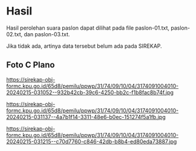 # Hasil

Hasil perolehan suara paslon dapat dilihat pada file paslon-01.txt, paslon-02.txt, dan paslon-03.txt.

Jika tidak ada, artinya data tersebut belum ada pada SIREKAP.

## Foto C Plano

https://sirekap-obj-formc.kpu.go.id/65d8/pemilu/ppwp/31/74/09/10/04/3174091004010-20240215-031052--932b42cb-39c6-4250-bb2c-f1b8fac8b74f.jpg

https://sirekap-obj-formc.kpu.go.id/65d8/pemilu/ppwp/31/74/09/10/04/3174091004010-20240215-031137--4a7b1f14-3311-48e6-b0ec-151274f5a1fb.jpg

https://sirekap-obj-formc.kpu.go.id/65d8/pemilu/ppwp/31/74/09/10/04/3174091004010-20240215-031215--c70d7760-c846-42db-b8b4-ed80eda73887.jpg
